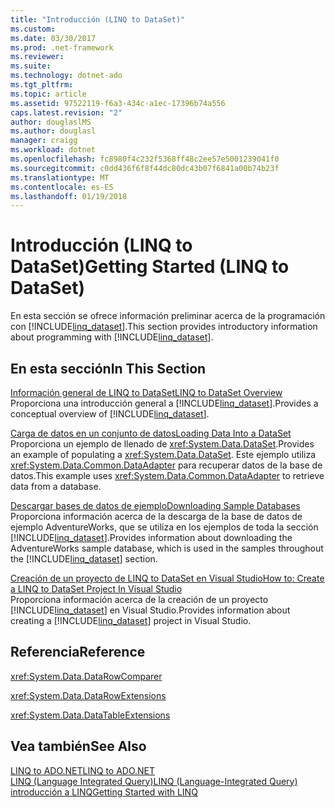 ```yaml
---
title: "Introducción (LINQ to DataSet)"
ms.custom: 
ms.date: 03/30/2017
ms.prod: .net-framework
ms.reviewer: 
ms.suite: 
ms.technology: dotnet-ado
ms.tgt_pltfrm: 
ms.topic: article
ms.assetid: 97522119-f6a3-434c-a1ec-17396b74a556
caps.latest.revision: "2"
author: douglaslMS
ms.author: douglasl
manager: craigg
ms.workload: dotnet
ms.openlocfilehash: fc8980f4c232f5368ff48c2ee57e5001239041f0
ms.sourcegitcommit: c0dd436f6f8f44dc80dc43b07f6841a00b74b23f
ms.translationtype: MT
ms.contentlocale: es-ES
ms.lasthandoff: 01/19/2018
---
```

# <a name="getting-started-linq-to-dataset"></a><span data-ttu-id="f4458-102">Introducción (LINQ to DataSet)</span><span class="sxs-lookup"><span data-stu-id="f4458-102">Getting Started (LINQ to DataSet)</span></span>
<span data-ttu-id="f4458-103">En esta sección se ofrece información preliminar acerca de la programación con [!INCLUDE[linq_dataset](../../../../includes/linq-dataset-md.md)].</span><span class="sxs-lookup"><span data-stu-id="f4458-103">This section provides introductory information about programming with [!INCLUDE[linq_dataset](../../../../includes/linq-dataset-md.md)].</span></span>  
  
## <a name="in-this-section"></a><span data-ttu-id="f4458-104">En esta sección</span><span class="sxs-lookup"><span data-stu-id="f4458-104">In This Section</span></span>  
 [<span data-ttu-id="f4458-105">Información general de LINQ to DataSet</span><span class="sxs-lookup"><span data-stu-id="f4458-105">LINQ to DataSet Overview</span></span>](../../../../docs/framework/data/adonet/linq-to-dataset-overview.md)  
 <span data-ttu-id="f4458-106">Proporciona una introducción general a [!INCLUDE[linq_dataset](../../../../includes/linq-dataset-md.md)].</span><span class="sxs-lookup"><span data-stu-id="f4458-106">Provides a conceptual overview of [!INCLUDE[linq_dataset](../../../../includes/linq-dataset-md.md)].</span></span>  
  
 [<span data-ttu-id="f4458-107">Carga de datos en un conjunto de datos</span><span class="sxs-lookup"><span data-stu-id="f4458-107">Loading Data Into a DataSet</span></span>](../../../../docs/framework/data/adonet/loading-data-into-a-dataset.md)  
 <span data-ttu-id="f4458-108">Proporciona un ejemplo de llenado de <xref:System.Data.DataSet>.</span><span class="sxs-lookup"><span data-stu-id="f4458-108">Provides an example of populating a <xref:System.Data.DataSet>.</span></span> <span data-ttu-id="f4458-109">Este ejemplo utiliza <xref:System.Data.Common.DataAdapter> para recuperar datos de la base de datos.</span><span class="sxs-lookup"><span data-stu-id="f4458-109">This example uses <xref:System.Data.Common.DataAdapter> to retrieve data from a database.</span></span>  
  
 [<span data-ttu-id="f4458-110">Descargar bases de datos de ejemplo</span><span class="sxs-lookup"><span data-stu-id="f4458-110">Downloading Sample Databases</span></span>](../../../../docs/framework/data/adonet/downloading-sample-databases-linq-to-dataset.md)  
 <span data-ttu-id="f4458-111">Proporciona información acerca de la descarga de la base de datos de ejemplo AdventureWorks, que se utiliza en los ejemplos de toda la sección [!INCLUDE[linq_dataset](../../../../includes/linq-dataset-md.md)].</span><span class="sxs-lookup"><span data-stu-id="f4458-111">Provides information about downloading the AdventureWorks sample database, which is used in the samples throughout the [!INCLUDE[linq_dataset](../../../../includes/linq-dataset-md.md)] section.</span></span>  
  
 [<span data-ttu-id="f4458-112">Creación de un proyecto de LINQ to DataSet en Visual Studio</span><span class="sxs-lookup"><span data-stu-id="f4458-112">How to: Create a LINQ to DataSet Project In Visual Studio</span></span>](../../../../docs/framework/data/adonet/how-to-create-a-linq-to-dataset-project-in-vs.md)  
 <span data-ttu-id="f4458-113">Proporciona información acerca de la creación de un proyecto [!INCLUDE[linq_dataset](../../../../includes/linq-dataset-md.md)] en Visual Studio.</span><span class="sxs-lookup"><span data-stu-id="f4458-113">Provides information about creating a [!INCLUDE[linq_dataset](../../../../includes/linq-dataset-md.md)] project in Visual Studio.</span></span>  
  
## <a name="reference"></a><span data-ttu-id="f4458-114">Referencia</span><span class="sxs-lookup"><span data-stu-id="f4458-114">Reference</span></span>  
 <xref:System.Data.DataRowComparer>  
  
 <xref:System.Data.DataRowExtensions>  
  
 <xref:System.Data.DataTableExtensions>  
  
## <a name="see-also"></a><span data-ttu-id="f4458-115">Vea también</span><span class="sxs-lookup"><span data-stu-id="f4458-115">See Also</span></span>  
 [<span data-ttu-id="f4458-116">LINQ to ADO.NET</span><span class="sxs-lookup"><span data-stu-id="f4458-116">LINQ to ADO.NET</span></span>](http://msdn.microsoft.com/library/be3297b9-1b54-4d4c-82a8-add0d79c2006)  
 [<span data-ttu-id="f4458-117">LINQ (Language Integrated Query)</span><span class="sxs-lookup"><span data-stu-id="f4458-117">LINQ (Language-Integrated Query)</span></span>](http://msdn.microsoft.com/library/a73c4aec-5d15-4e98-b962-1274021ea93d)  
 [<span data-ttu-id="f4458-118">introducción a LINQ</span><span class="sxs-lookup"><span data-stu-id="f4458-118">Getting Started with LINQ</span></span>](http://msdn.microsoft.com/library/6cc9af04-950a-4cc3-83d4-2aeb4abe4de9)
